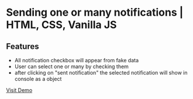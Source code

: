 # Sending one or many notifications | HTML, CSS, Vanilla JS

## Features

- All notification checkbox will appear from fake data
- User can select one or many by checking them
- after clicking on "sent notification" the selected notification will show in console as a object

[Visit Demo](https://engrajibulhasan.github.io/sendNotification/index.html)
